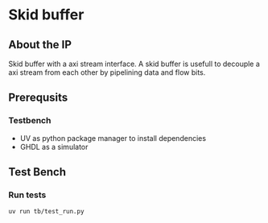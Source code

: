 # Skid buffer
## About the IP
Skid buffer with a axi stream interface.
A skid buffer is usefull to decouple a axi stream from each other by pipelining data and flow bits.

## Prerequsits
### Testbench
* UV as python package manager to install dependencies
* GHDL as a simulator

## Test Bench
### Run tests
```
uv run tb/test_run.py
```
